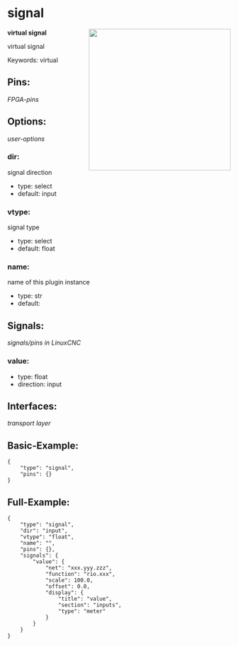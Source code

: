 # signal

<img align="right" width="320" src="image.png">

**virtual signal**

virtual signal

Keywords: virtual

## Pins:
*FPGA-pins*


## Options:
*user-options*
### dir:
signal direction

 * type: select
 * default: input

### vtype:
signal type

 * type: select
 * default: float

### name:
name of this plugin instance

 * type: str
 * default: 


## Signals:
*signals/pins in LinuxCNC*
### value:

 * type: float
 * direction: input


## Interfaces:
*transport layer*


## Basic-Example:
```
{
    "type": "signal",
    "pins": {}
}
```

## Full-Example:
```
{
    "type": "signal",
    "dir": "input",
    "vtype": "float",
    "name": "",
    "pins": {},
    "signals": {
        "value": {
            "net": "xxx.yyy.zzz",
            "function": "rio.xxx",
            "scale": 100.0,
            "offset": 0.0,
            "display": {
                "title": "value",
                "section": "inputs",
                "type": "meter"
            }
        }
    }
}
```
